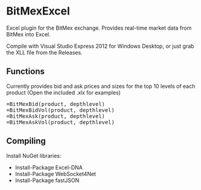 # BitMexExcel
Excel plugin for the BitMex exchange. Provides real-time market data from BitMex into Excel.

Compile with Visual Studio Express 2012 for Windows Desktop, or just grab the XLL file from the Releases.

## Functions
Currently provides bid and ask prices and sizes for the top 10 levels of each product (Open the included .xlx for examples)

<pre>
=BitMexBid(product, depthlevel)
=BitMexBidVol(product, depthlevel)
=BitMexAsk(product, depthlevel)
=BitMexAskVol(product, depthlevel)
</pre>

## Compiling
Install NuGet libraries:
* Install-Package Excel-DNA
* Install-Package WebSocket4Net
* Install-Package fastJSON

